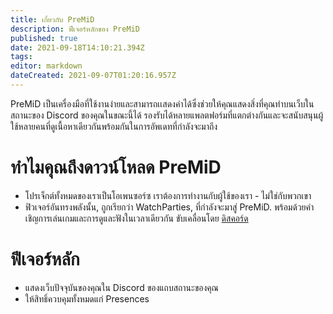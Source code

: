 ```yaml
---
title: เกี่ยวกับ PreMiD
description: ฟีเจอร์หลักของ PreMiD
published: true
date: 2021-09-18T14:10:21.394Z
tags: 
editor: markdown
dateCreated: 2021-09-07T01:20:16.957Z
---
```


PreMiD เป็นเครื่องมือที่ใช้งานง่ายและสามารถเเสดงค่าได้ซึ่งช่วยให้คุณแสดงสิ่งที่คุณทำบนเว็บในสถานะของ Discord ของคุณในขณะนี้ได้ รองรับได้หลายแพลตฟอร์มที่แตกต่างกันและจะสนับสนุนผู้ใช้หลายคนที่ดูเนื้อหาเดียวกันพร้อมกันในการอัพเดทที่กำลังจะมาถึง

# ทำไมคุณถึงดาวน์โหลด PreMiD
- โปรเจ็กต์ทั้งหมดของเราเป็นโอเพนซอร์ซ เราต้องการทำงานกับผู้ใช้ของเรา - ไม่ใช่กับพวกเขา
- ฟิวเจอร์อันทรงพลังนั้น, ถูกเรียกว่า WatchParties, ที่กำลังจะมาสู่ PreMiD. พร้อมด้วยคำเชิญการเล่นเกมและการดูและฟังในเวลาเดียวกัน ขับเคลื่อนโดย [ดิสคอร์ด](https://discordapp.com/)

# ฟีเจอร์หลัก
- แสดงเว็บปัจจุบันของคุณใน Discord ของแถบสถานะของคุณ
- ให้สิทธิ์ควบคุมทั้งหมดแก่ Presences